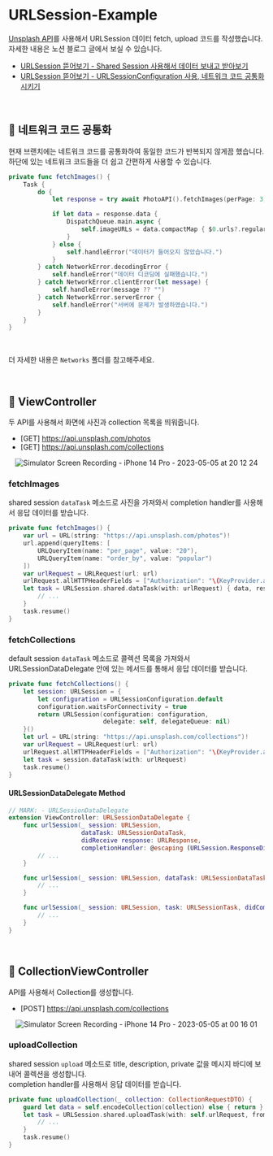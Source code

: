 # URLSession-Example

[Unsplash API](https://unsplash.com/documentation)를 사용해서 URLSession 데이터 fetch, upload 코드를 작성했습니다. 
자세한 내용은 노션 블로그 글에서 보실 수 있습니다.

- [URLSession 뜯어보기 - Shared Session 사용해서 데이터 보내고 받아보기](https://yoonah-dev.oopy.io/a187c843-11d1-4d53-8359-b1ec593a1729)
- [URLSession 뜯어보기 - URLSessionConfiguration 사용, 네트워크 코드 공통화 시키기](https://yoonah-dev.oopy.io/5862dd7a-84c2-413a-8a3e-b19407109562)

<br>

## 💭 네트워크 코드 공통화
현재 브랜치에는 네트워크 코드를 공통화하여 동일한 코드가 반복되지 않게끔 했습니다. 하단에 있는 네트워크 코드들을 더 쉽고 간편하게 사용할 수 있습니다.

```swift
private func fetchImages() {
    Task {
        do {
            let response = try await PhotoAPI().fetchImages(perPage: 3, orderBy: "popular")

            if let data = response.data {
                DispatchQueue.main.async {
                    self.imageURLs = data.compactMap { $0.urls?.regular }
                }
            } else {
                self.handleError("데이터가 들어오지 않았습니다.")
            }
        } catch NetworkError.decodingError {
            self.handleError("데이터 디코딩에 실패했습니다.")
        } catch NetworkError.clientError(let message) {
            self.handleError(message ?? "")
        } catch NetworkError.serverError {
            self.handleError("서버에 문제가 발생하였습니다.")
        }
    }
}
```
<br>

더 자세한 내용은 `Networks` 폴더를 참고해주세요.

<br>

## 💭 ViewController

두 API를 사용해서 화면에 사진과 collection 목록을 띄워줍니다.
- [GET] https://api.unsplash.com/photos
- [GET] https://api.unsplash.com/collections

<div align="center"> 

![Simulator Screen Recording - iPhone 14 Pro - 2023-05-05 at 20 12 24](https://user-images.githubusercontent.com/55099365/236443174-21a93885-a2bb-44d0-acb4-cf881462bfae.gif)

</div>

### fetchImages
shared session `dataTask` 메소드로 사진을 가져와서 completion handler를 사용해서 응답 데이터를 받습니다.

```swift
private func fetchImages() {
    var url = URL(string: "https://api.unsplash.com/photos")!
    url.append(queryItems: [
        URLQueryItem(name: "per_page", value: "20"),
        URLQueryItem(name: "order_by", value: "popular")
    ])
    var urlRequest = URLRequest(url: url)
    urlRequest.allHTTPHeaderFields = ["Authorization": "\(KeyProvider.appKey(of: .clientId))"]
    let task = URLSession.shared.dataTask(with: urlRequest) { data, response, error in
        // ...
    }
    task.resume()
}
```

### fetchCollections
default session `dataTask` 메소드로 콜렉션 목록을 가져와서 URLSessionDataDelegate 안에 있는 메서드를 통해서 응답 데이터를 받습니다.

```swift
private func fetchCollections() {
    let session: URLSession = {
        let configuration = URLSessionConfiguration.default
        configuration.waitsForConnectivity = true
        return URLSession(configuration: configuration,
                          delegate: self, delegateQueue: nil)
    }()
    let url = URL(string: "https://api.unsplash.com/collections")!
    var urlRequest = URLRequest(url: url)
    urlRequest.allHTTPHeaderFields = ["Authorization": "\(KeyProvider.appKey(of: .clientId))"]
    let task = session.dataTask(with: urlRequest)
    task.resume()
}
```

#### URLSessionDataDelegate Method
```swift
// MARK: - URLSessionDataDelegate
extension ViewController: URLSessionDataDelegate {
    func urlSession(_ session: URLSession,
                    dataTask: URLSessionDataTask,
                    didReceive response: URLResponse,
                    completionHandler: @escaping (URLSession.ResponseDisposition) -> Void) {
        // ...
    }

    func urlSession(_ session: URLSession, dataTask: URLSessionDataTask, didReceive data: Data) {
        // ...
    }

    func urlSession(_ session: URLSession, task: URLSessionTask, didCompleteWithError error: Error?) {
        // ...
    }
}
```

<br>

## 💭 CollectionViewController

API를 사용해서 Collection를 생성합니다.
- [POST] https://api.unsplash.com/collections

<div align="center"> 

![Simulator Screen Recording - iPhone 14 Pro - 2023-05-05 at 00 16 01](https://user-images.githubusercontent.com/55099365/236444940-b4fd9b46-7900-47d4-80e4-33a5dc06e9ea.gif)

</div>

### uploadCollection
shared session `upload` 메소드로 title, description, private 값을 메시지 바디에 보내어 콜렉션을 생성합니다.  
completion handler를 사용해서 응답 데이터를 받습니다.

```swift
private func uploadCollection(_ collection: CollectionRequestDTO) {
    guard let data = self.encodeCollection(collection) else { return }
    let task = URLSession.shared.uploadTask(with: self.urlRequest, from: data) { data, response, error in
        // ...
    }
    task.resume()
}
```
        
